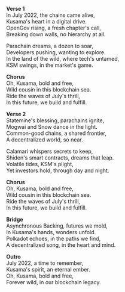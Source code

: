 **Verse 1**\
In July 2022, the chains came alive,\
Kusama's heart in a digital drive.\
OpenGov rising, a fresh chapter's call,\
Breaking down walls, no hierarchy at all.

Parachain dreams, a dozen to soar,\
Developers pushing, wanting to explore.\
In the land of the wild, where tech's untamed,\
KSM swings, in the market's game.

**Chorus**\
Oh, Kusama, bold and free,\
Wild cousin in this blockchain sea.\
Ride the waves of July's thrill,\
In this future, we build and fulfill.

**Verse 2**\
Statemine's blessing, parachains ignite,\
Mogwai and Snow dance in the light.\
Common-good chains, a shared frontier,\
A decentralized world, so near.

Calamari whispers secrets to keep,\
Shiden's smart contracts, dreams that leap.\
Volatile tides, KSM's plight,\
Yet investors hold, through day and night.

**Chorus**\
Oh, Kusama, bold and free,\
Wild cousin in this blockchain sea.\
Ride the waves of July's thrill,\
In this future, we build and fulfill.

**Bridge**\
Asynchronous Backing, futures we mold,\
In Kusama's hands, wonders unfold.\
Polkadot echoes, in the paths we find,\
A decentralized song, in the heart and mind.

**Outro**\
July 2022, a time to remember,\
Kusama's spirit, an eternal ember.\
Oh, Kusama, bold and free,\
Forever wild, in our blockchain legacy.
